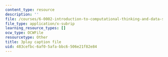 ```yaml
---
content_type: resource
description: ''
file: /courses/6-0002-introduction-to-computational-thinking-and-data-science-fall-2016/483cefbc6af05afabbc6506e21f82e84_iOZVbILaIZc.vtt
file_type: application/x-subrip
learning_resource_types: []
ocw_type: OCWFile
resourcetype: Other
title: 3play caption file
uid: 483cefbc-6af0-5afa-bbc6-506e21f82e84
---
```

